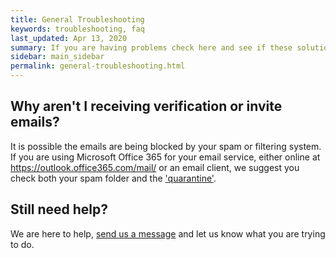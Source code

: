 ```yaml
---
title: General Troubleshooting
keywords: troubleshooting, faq
last_updated: Apr 13, 2020
summary: If you are having problems check here and see if these solutions can help.
sidebar: main_sidebar
permalink: general-troubleshooting.html
---
```


## Why aren't I receiving verification or invite emails?

It is possible the emails are being blocked by your spam or filtering system. If you are using Microsoft Office 365 for your email service, either online at https://outlook.office365.com/mail/ or an email client, we suggest you check both your spam folder and the ['quarantine'](https://protection.office.com/quarantine).


## Still need help?

We are here to help, [send us a message](mailto:support@tidalmigrations.com) and let us know what you are trying to do.
